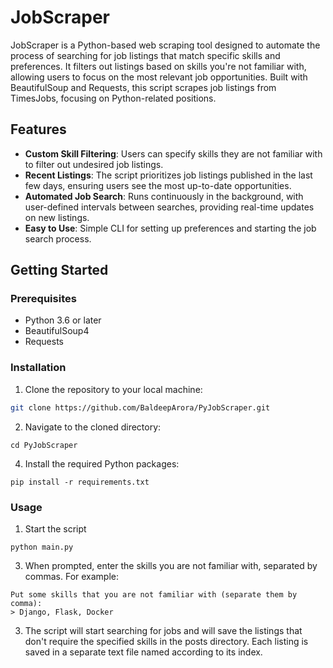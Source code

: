 # JobScraper

JobScraper is a Python-based web scraping tool designed to automate the process of searching for job listings that match specific skills and preferences. It filters out listings based on skills you're not familiar with, allowing users to focus on the most relevant job opportunities. Built with BeautifulSoup and Requests, this script scrapes job listings from TimesJobs, focusing on Python-related positions.

## Features

- **Custom Skill Filtering**: Users can specify skills they are not familiar with to filter out undesired job listings.
- **Recent Listings**: The script prioritizes job listings published in the last few days, ensuring users see the most up-to-date opportunities.
- **Automated Job Search**: Runs continuously in the background, with user-defined intervals between searches, providing real-time updates on new listings.
- **Easy to Use**: Simple CLI for setting up preferences and starting the job search process.

## Getting Started

### Prerequisites

- Python 3.6 or later
- BeautifulSoup4
- Requests

### Installation

1. Clone the repository to your local machine:

```bash
git clone https://github.com/BaldeepArora/PyJobScraper.git
```
2. Navigate to the cloned directory:
```
cd PyJobScraper
```
4. Install the required Python packages:
```
pip install -r requirements.txt
```
### Usage
1. Start the script
```
python main.py
```
3. When prompted, enter the skills you are not familiar with, separated by commas. For example:
```
Put some skills that you are not familiar with (separate them by comma): 
> Django, Flask, Docker
```
3. The script will start searching for jobs and will save the listings that don't require the specified skills in the posts directory. Each listing is saved in a separate text file named according to its index.
